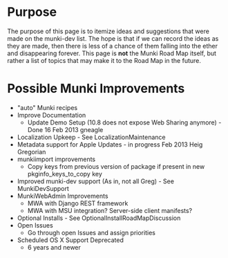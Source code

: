 # Purpose #
The purpose of this page is to itemize ideas and suggestions that were made on the munki-dev list.  The hope is that if we can record the ideas as they are made, then there is less of a chance of them falling into the ether and disappearing forever.  This page is **not** the Munki Road Map itself, but rather a list of topics that may make it to the Road Map in the future.

# Possible Munki Improvements #
  * "auto" Munki recipes
  * Improve Documentation
    * Update Demo Setup (10.8 does not expose Web Sharing anymore) - Done 16 Feb 2013 gneagle
  * Localization Upkeep - See LocalizationMaintenance
  * Metadata support for Apple Updates - in progress Feb 2013 Heig Gregorian
  * munkiimport improvements
    * Copy keys from previous version of package if present in new pkginfo\_keys\_to\_copy key
  * Improved munki-dev support (As in, not all Greg) - See MunkiDevSupport
  * MunkiWebAdmin Improvements
    * MWA with Django REST framework
    * MWA with MSU integration? Server-side client manifests?
  * Optional Installs - See OptionalInstallRoadMapDiscussion
  * Open Issues
    * Go through open Issues and assign priorities
  * Scheduled OS X Support Deprecated
    * 6 years and newer